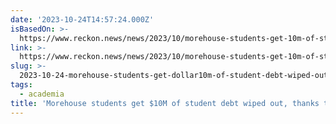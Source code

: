 ```yaml
---
date: '2023-10-24T14:57:24.000Z'
isBasedOn: >-
  https://www.reckon.news/news/2023/10/morehouse-students-get-10m-of-student-debt-wiped-out-thanks-to-the-debt-collective.html
link: >-
  https://www.reckon.news/news/2023/10/morehouse-students-get-10m-of-student-debt-wiped-out-thanks-to-the-debt-collective.html
slug: >-
  2023-10-24-morehouse-students-get-dollar10m-of-student-debt-wiped-out-thanks-to-the-debt-c
tags:
  - academia
title: 'Morehouse students get $10M of student debt wiped out, thanks to the Debt C'
---
```


